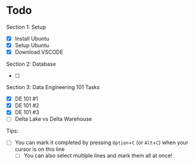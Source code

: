 # Todo

Section 1: Setup

- [x] Install Ubuntu
- [x] Setup Ubuntu
- [x] Download VSCODE

Section 2: Database

- [ ]

Section 3: Data Engineering 101 Tasks

- [x] DE 101 #1
- [x] DE 101 #2
- [x] DE 101 #3
- [ ] Delta Lake vs Delta Warehouse

Tips:

- [ ] You can mark it completed by pressing `Option`+`C` (or `Alt`+`C`) when your cursor is on this line
  - [ ] You can also select multiple lines and mark them all at once!
